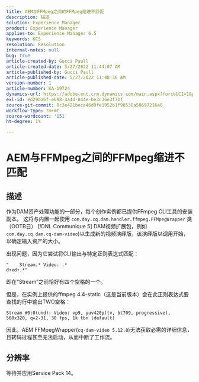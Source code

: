 ```yaml
---
title: AEM与FFMpeg之间的FFMpeg缩进不匹配
description: 描述
solution: Experience Manager
product: Experience Manager
applies-to: Experience Manager 6.5
keywords: KCS
resolution: Resolution
internal-notes: null
bug: true
article-created-by: Gucci Paull
article-created-date: 5/27/2022 11:44:07 AM
article-published-by: Gucci Paull
article-published-date: 5/27/2022 11:48:36 AM
version-number: 1
article-number: KA-19724
dynamics-url: https://adobe-ent.crm.dynamics.com/main.aspx?forceUCI=1&pagetype=entityrecord&etn=knowledgearticle&id=5746af4e-b2dd-ec11-a7b6-0022480b05aa
exl-id: ed29ba6f-eb98-4a4d-844e-be3c36e3f71f
source-git-commit: 0c3e421beca46d9fe1952b1f98538a50697216a0
workflow-type: tm+mt
source-wordcount: '151'
ht-degree: 1%

---
```


# AEM与FFMpeg之间的FFMpeg缩进不匹配

## 描述


作为DAM资产处理功能的一部分，每个创作实例都已提供FFmpeg CLI工具的安装副本。 这将与内置一起使用 `com.day.cq.dam.handler.ffmpeg.FFMpegWrapper` 类（OOTB日） [!DNL Communique 5] DAM视频扩展包，例如 `com.day.cq.dam.cq-dam-video`)以生成新的视频演绎版，该演绎版以调用开始，以确定输入资产的大小。

出现问题，因为它尝试将CLI输出与特定正则表达式匹配：




```
"    Stream.* Video: .*
d+xd+.*"
```


即在“Stream”之前恰好有四个空格的一个。

但是，在实例上提供的ffmpeg 4.4-static（这是当前版本）会在此正则表达式要查找的行中输出TWO空格：

`Stream #0:0(und): Video: vp9, yuv420p(tv, bt709, progressive), 560x320, q=2-31, 30 fps, 1k tbn (default)`

因此，AEM FFMpegWrapper(`cq-dam-video 5.12.8`)无法获取必需的详细信息，且转码过程甚至无法启动，从而中断了工作流。


## 分辨率


等待并应用Service Pack 14。
